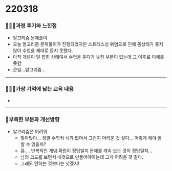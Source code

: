 # 220318

### 👨🏼‍🏫과정 후기와 느낀점

- 알고리즘 문제풀이
- 오늘 알고리즘 문제풀이가 진행되었지만 스트레스성 위염으로 인해 몸상태가 좋지 않아 수업을 제대로 듣지 못했다.
- 아직 개념이 덜 잡힌 상태여서 수업을 듣다가 놓친 부분이 있는데 그 이후로 이해를 못함
- 큰일...알고리즘...

---

### 💁🏼‍♂️가장 기억에 남는 교육 내용

- 

---

### 💫부족한 부분과 개선방향

- 알고리즘은 어려워
  - 맞아맞아... 정말 수학적 뇌가 없어서 그런지 어려운 것 갗다... 어떻게 해야 잘 할 수 있을까?
  - 흠.... 반복적인 개념 확립이 정답일지 문제를 계속 보는 것이 정답일지...
  - 남의 코드를 보면서 내것으로 만들어야하는데 그게 어려운 것 같다.
  - 그래도 안하는 것보다는 낫겠지!
